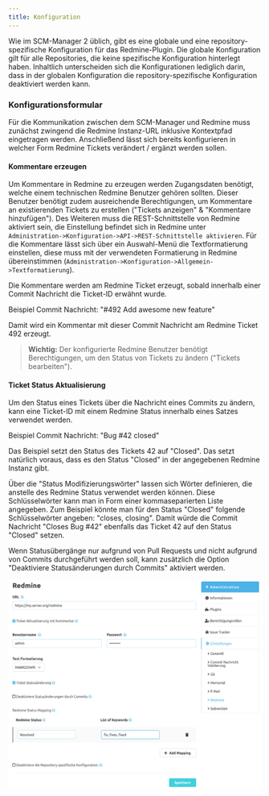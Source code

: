 ```yaml
---
title: Konfiguration
---
```


Wie im SCM-Manager 2 üblich, gibt es eine globale und eine repository-spezifische Konfiguration für das Redmine-Plugin. Die globale Konfiguration gilt für alle Repositories, die keine spezifische Konfiguration hinterlegt haben. Inhaltlich unterscheiden sich die Konfigurationen lediglich darin, dass in der globalen Konfiguration die repository-spezifische Konfiguration deaktiviert werden kann. 

### Konfigurationsformular
Für die Kommunikation zwischen dem SCM-Manager und Redmine muss zunächst zwingend die Redmine Instanz-URL inklusive Kontextpfad eingetragen werden.
Anschließend lässt sich bereits konfigurieren in welcher Form Redmine Tickets verändert / ergänzt werden sollen.

#### Kommentare erzeugen
Um Kommentare in Redmine zu erzeugen werden Zugangsdaten benötigt, welche einem technischen Redmine Benutzer gehören sollten.
Dieser Benutzer benötigt zudem ausreichende Berechtigungen, um Kommentare an existierenden Tickets zu erstellen ("Tickets anzeigen" & "Kommentare hinzufügen").
Des Weiteren muss die REST-Schnittstelle von Redmine aktiviert sein, die Einstellung befindet sich in Redmine unter `Administration->Konfiguration->API->REST-Schnittstelle aktivieren`.
Für die Kommentare lässt sich über ein Auswahl-Menü die Textformatierung einstellen, diese muss mit der verwendeten Formatierung in Redmine übereinstimmen (`Administration->Konfiguration->Allgemein->Textformatierung`).

Die Kommentare werden am Redmine Ticket erzeugt, sobald innerhalb einer Commit Nachricht die Ticket-ID erwähnt wurde. 

Beispiel Commit Nachricht: "#492 Add awesome new feature"

Damit wird ein Kommentar mit dieser Commit Nachricht am Redmine Ticket 492 erzeugt.

> **Wichtig:** Der konfigurierte Redmine Benutzer benötigt Berechtigungen, um den Status von Tickets zu ändern ("Tickets bearbeiten").

#### Ticket Status Aktualisierung
Um den Status eines Tickets über die Nachricht eines Commits zu ändern, kann eine Ticket-ID mit einem Redmine Status innerhalb eines Satzes verwendet werden.

Beispiel Commit Nachricht: "Bug #42 closed"

Das Beispiel setzt den Status des Tickets 42 auf "Closed".
Das setzt natürlich voraus, dass es den Status "Closed" in der angegebenen Redmine Instanz gibt.

Über die "Status Modifizierungswörter" lassen sich Wörter definieren, die anstelle des Redmine Status verwendet werden können.
Diese Schlüsselwörter kann man in Form einer kommaseparierten Liste angegeben.
Zum Beispiel könnte man für den Status "Closed" folgende Schlüsselwörter angeben: "closes, closing".
Damit würde die Commit Nachricht "Closes Bug #42" ebenfalls das Ticket 42 auf den Status "Closed" setzen.

Wenn Statusübergänge nur aufgrund von Pull Requests und nicht aufgrund von Commits durchgeführt werden soll, kann
zusätzlich die Option "Deaktiviere Statusänderungen durch Commits" aktiviert werden.

![Redmine Konfiguration](assets/config.png)
